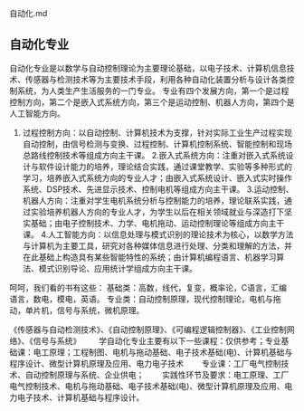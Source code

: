 自动化.md



## 自动化专业


自动化专业是以数学与自动控制理论为主要理论基础，以电子技术、计算机信息技术、传感器与检测技术等为主要技术手段，利用各种自动化装置分析与设计各类控制系统，为人类生产生活服务的一门专业。
专业有四个发展方向，第一个是过程控制方向，第二个是嵌入式系统方向，第三个是运动控制、机器人方向，第四个是人工智能方向。



1. 过程控制方向：以自动控制、计算机技术为支撑，针对实际工业生产过程实现自动控制，由信号检测与变换、过程控制、计算机控制系统、智能控制和现场总路线控制技术等组成方向主干课。
2.嵌入式系统方向：注重对嵌入式系统设计与软件设计能力的培养，理论结合实践，通过课堂教学、实验等多种形式的学习，培养嵌入式系统方向的专业人才；由嵌入式系统设计、嵌入式实时操作系统、DSP技术、先进显示技术、控制电机等组成方向主干课。
3.运动控制、机器人方向：注重对学生电机系统分析与控制能力的培养，理论联系实践，通过实验培养机器人方向的专业人才，为学生以后在相关领域就业与深造打下坚实基础；由电子控制技术、力学、电机拖动、运动控制理论等组成方向主干课。
4.人工智能方向：以信息处理与模式识别的理论技术为核心，以数学方法与计算机为主要工具，研究对各种媒体信息进行处理、分类和理解的方法，并在此基础上构造具有某些智能特性的系统；由计算机编程语言、机器学习算法、模式识别导论、应用统计学组成方向主干课。


呵呵，我们看的书有这些：
基础类：高数，线代，复变，概率论，C语言，汇编语言，数电，模电，英语。
专业类：自动控制原理，现代控制理论，电机与拖动，单片机，信号与系统，微机原理。


《传感器与自动检测技术》、《自动控制原理》、《可编程逻辑控制器》、《工业控制网络》、《信号与系统》
　　学自动化专业主要有以下一些课程：仅供参考；专业基础课：电工原理；工程制图、电机与拖动基础、电子技术基础(电)、计算机基础与程序设计、微型计算机原理及应用、电力电子技术
　　专业课：工厂电气控制技术、自动控制原理与系统、企业供电；
　　实践性环节及要求：电工原理、工厂电气控制技术、电机与拖动基础、电子技术基础(电)、微型计算机原理及应用、电力电子技术、计算机基础与程序设计。